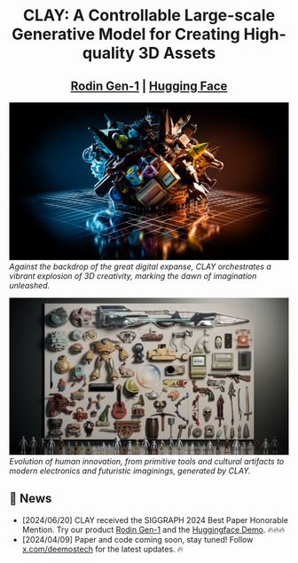 <div align="center">

# CLAY: A Controllable Large-scale Generative Model for Creating High-quality 3D Assets
## [Rodin Gen-1](https://hyperhuman.deemos.com/rodin) | [Hugging Face](https://huggingface.co/spaces/DEEMOSTECH/Rodin)

</div>

![image_1](assets/teaser.jpg)
*Against the backdrop of the great digital expanse, CLAY orchestrates a vibrant explosion of 3D creativity, marking the dawn of imagination unleashed.*


![image_2](assets/gallery.jpg)
*Evolution of human innovation, from primitive tools and cultural artifacts to modern electronics and futuristic imaginings, generated by CLAY.*


## 🚩 News
- [2024/06/20] CLAY received the SIGGRAPH 2024 Best Paper Honorable Mention. Try our product [Rodin Gen-1](https://hyperhuman.deemos.com/rodin) and the [Huggingface Demo](https://huggingface.co/spaces/DEEMOSTECH/Rodin). 🔥🔥🔥
- [2024/04/09] Paper and code coming soon, stay tuned! Follow [x.com/deemostech](https://x.com/deemostech) for the latest updates. 🔥
